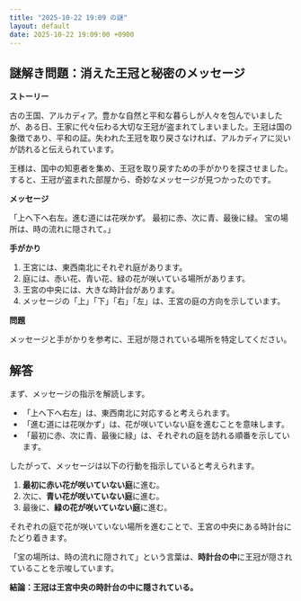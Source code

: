 ```yaml
---
title: "2025-10-22 19:09 の謎"
layout: default
date: 2025-10-22 19:09:00 +0900
---
```

## 謎解き問題：消えた王冠と秘密のメッセージ

**ストーリー**

古の王国、アルカディア。豊かな自然と平和な暮らしが人々を包んでいましたが、ある日、王家に代々伝わる大切な王冠が盗まれてしまいました。王冠は国の象徴であり、平和の証。失われた王冠を取り戻さなければ、アルカディアに災いが訪れると伝えられています。

王様は、国中の知恵者を集め、王冠を取り戻すための手がかりを探させました。すると、王冠が盗まれた部屋から、奇妙なメッセージが見つかったのです。

**メッセージ**

「上へ下へ右左。進む道には花咲かず。
最初に赤、次に青、最後に緑。
宝の場所は、時の流れに隠されて。」

**手がかり**

1.  王宮には、東西南北にそれぞれ庭があります。
2.  庭には、赤い花、青い花、緑の花が咲いている場所があります。
3.  王宮の中央には、大きな時計台があります。
4.  メッセージの「上」「下」「右」「左」は、王宮の庭の方向を示しています。

**問題**

メッセージと手がかりを参考に、王冠が隠されている場所を特定してください。

## 解答

まず、メッセージの指示を解読します。

*   「上へ下へ右左」は、東西南北に対応すると考えられます。
*   「進む道には花咲かず」は、花が咲いていない庭を進むことを意味します。
*   「最初に赤、次に青、最後に緑」は、それぞれの庭を訪れる順番を示しています。

したがって、メッセージは以下の行動を指示していると考えられます。

1.  **最初に赤い花が咲いていない庭**に進む。
2.  次に、**青い花が咲いていない庭**に進む。
3.  最後に、**緑の花が咲いていない庭**に進む。

それぞれの庭で花が咲いていない場所を進むことで、王宮の中央にある時計台にたどり着きます。

「宝の場所は、時の流れに隠されて」という言葉は、**時計台の中**に王冠が隠されていることを示唆しています。

**結論：王冠は王宮中央の時計台の中に隠されている。**
